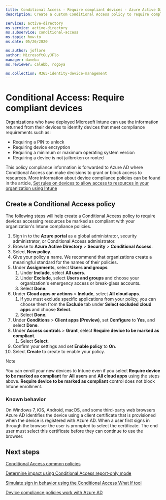 ```yaml
---
title: Conditional Access - Require compliant devices - Azure Active Directory
description: Create a custom Conditional Access policy to require compliant devices

services: active-directory
ms.service: active-directory
ms.subservice: conditional-access
ms.topic: how-to
ms.date: 05/26/2020

ms.author: joflore
author: MicrosoftGuyJFlo
manager: daveba
ms.reviewer: calebb, rogoya

ms.collection: M365-identity-device-management
---
```

# Conditional Access: Require compliant devices

Organizations who have deployed Microsoft Intune can use the information returned from their devices to identify devices that meet compliance requirements such as:

* Requiring a PIN to unlock
* Requiring device encryption
* Requiring a minimum or maximum operating system version
* Requiring a device is not jailbroken or rooted

This policy compliance information is forwarded to Azure AD where Conditional Access can make decisions to grant or block access to resources. More information about device compliance policies can be found in the article, [Set rules on devices to allow access to resources in your organization using Intune](/intune/protect/device-compliance-get-started)

## Create a Conditional Access policy

The following steps will help create a Conditional Access policy to require devices accessing resources be marked as compliant with your organization's Intune compliance policies.

1. Sign in to the **Azure portal** as a global administrator, security administrator, or Conditional Access administrator.
1. Browse to **Azure Active Directory** > **Security** > **Conditional Access**.
1. Select **New policy**.
1. Give your policy a name. We recommend that organizations create a meaningful standard for the names of their policies.
1. Under **Assignments**, select **Users and groups**
   1. Under **Include**, select **All users**.
   1. Under **Exclude**, select **Users and groups** and choose your organization's emergency access or break-glass accounts. 
   1. Select **Done**.
1. Under **Cloud apps or actions** > **Include**, select **All cloud apps**.
   1. If you must exclude specific applications from your policy, you can choose them from the **Exclude** tab under **Select excluded cloud apps** and choose **Select**.
   1. Select **Done**.
1. Under **Conditions** > **Client apps (Preview)**, set **Configure** to **Yes**, and select **Done**.
1. Under **Access controls** > **Grant**, select **Require device to be marked as compliant**.
   1. Select **Select**.
1. Confirm your settings and set **Enable policy** to **On**.
1. Select **Create** to create to enable your policy.

> [!NOTE]
> You can enroll your new devices to Intune even if you select **Require device to be marked as compliant** for **All users** and **All cloud apps** using the steps above. **Require device to be marked as compliant** control does not block Intune enrollment. 

### Known behavior

On Windows 7, iOS, Android, macOS, and some third-party web browsers Azure AD identifies the device using a client certificate that is provisioned when the device is registered with Azure AD. When a user first signs in through the browser the user is prompted to select the certificate. The end user must select this certificate before they can continue to use the browser.

## Next steps

[Conditional Access common policies](concept-conditional-access-policy-common.md)

[Determine impact using Conditional Access report-only mode](howto-conditional-access-report-only.md)

[Simulate sign in behavior using the Conditional Access What If tool](troubleshoot-conditional-access-what-if.md)

[Device compliance policies work with Azure AD](/intune/device-compliance-get-started#device-compliance-policies-work-with-azure-ad)
